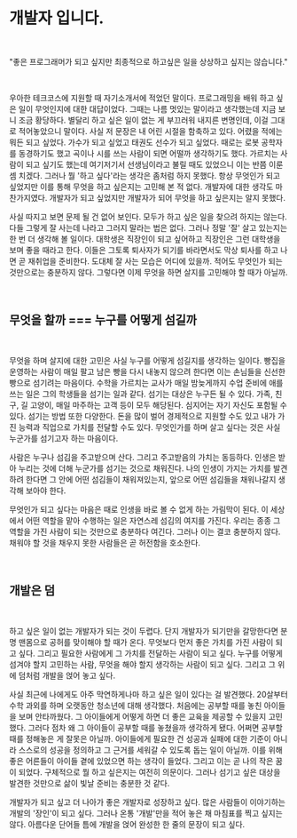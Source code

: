 # 개발자 입니다.

<br>

"좋은 프로그래머가 되고 싶지만 최종적으로 하고싶은 일을 상상하고 싶지는 않습니다."

<br>

우아한 테크코스에 지원할 때 자기소개서에 적었던 말이다. 프로그래밍을 배워 하고 싶은 일이 무엇인지에 대한 대답이었다. 그때는 나름 멋있는 말이라고 생각했는데 지금 보니 조금 황당하다. 별달리 하고 싶은 일이 없는 게 부끄러워 내지른 변명인데, 이걸 그대로 적어놓았으니 말이다. 사실 저 문장은 내 어린 시절을 함축하고 있다. 어렸을 적에는 뭐든 되고 싶었다. 가수가 되고 싶었고 태권도 선수가 되고 싶었다. 때로는 로봇 공학자를 동경하기도 했고 곡이나 시를 쓰는 사람이 되면 어떨까 생각하기도 했다. 가르치는 사람이 되고 싶기도 했는데 여기저기서 선생님이라고 불릴 때도 있었으니 이는 반쯤 이룬 셈 치겠다. 그러나 뭘 '하고 싶다'라는 생각은 좀처럼 하지 못했다. 항상 무엇인가 되고 싶었지만 이를 통해 무엇을 하고 싶은지는 고민해 본 적 없다. 개발자에 대한 생각도 마찬가지였다. 개발자가 되고 싶었지만 개발자가 되어 무엇을 하고 싶은지는 알지 못했다. 

사실 따지고 보면 문제 될 건 없어 보인다. 모두가 하고 싶은 일을 찾으려 하지는 않는다. 다들 그렇게 잘 사는데 나라고 그러지 말라는 법은 없다. 그러나 정말 '잘' 살고 있는지는 한 번 더 생각해 볼 일이다. 대학생은 직장인이 되고 싶어하고 직장인은 그런 대학생을 보며 좋을 때라고 한다. 이들은 그토록 퇴사자가 되기를 바라면서도 막상 퇴사를 하고 나면 곧 재취업을 준비한다. 도대체 잘 사는 모습은 어디에 있을까. 적어도 무엇인가 되는 것만으로는 충분하지 않다. 그렇다면 이제 무엇을 하면 살지를 고민해야 할 때가 아닐까.

<br>

## 무엇을 할까 === 누구를 어떻게 섬길까

<br>

무엇을 하며 살지에 대한 고민은 사실 누구를 어떻게 섬길지를 생각하는 일이다. 빵집을 운영하는 사람이 매일 팔고 남은 빵을 다시 내놓지 않으려 한다면 이는 손님들을 신선한 빵으로 섬기려는 마음이다. 수학을 가르치는 교사가 매일 밤늦게까지 수업 준비에 애를 쓰는 일은 그의 학생들을 섬기는 일과 같다. 섬기는 대상은 누구든 될 수 있다. 가족, 친구, 길 고양이, 매일 마주하는 고객 등이 모두 해당된다. 심지어는 자기 자신도 포함될 수 있다. 섬기는 방법 또한 다양한다. 돈을 많이 벌어 경제적으로 지원할 수도 있고 내가 가진 능력과 직업으로 가치를 전달할 수도 있다. 무엇인가를 하며 살고 싶다는 것은 사실 누군가를 섬기고자 하는 마음이다.

사람은 누구나 섬김을 주고받으며 산다. 그리고 주고받음의 가치는 동등하다. 인생은 받아 누리는 것에 더해 누군가를 섬기는 것으로 채워진다. 나의 인생이 가지는 가치를 발견하려 한다면 그 안에 어떤 섬김들이 채워져있는지, 앞으로 어떤 섬김들을 채워나갈지 생각해 보아야 한다. 

무엇인가 되고 싶다는 마음은 때로 인생을 바로 볼 수 없게 하는 가림막이 된다. 이 세상에서 어떤 역할을 맡아 수행하는 일은 자연스레 섬김의 여지를 가진다. 우리는 종종 그 역할을 가진 사람이 되는 것만으로 충분하다 여긴다. 그러나 이는 결코 충분하지 않다. 채워야 할 것을 채우지 못한 사람들은 곧 허전함을 호소한다. 

<br>

## 개발은 덤

<br>

하고 싶은 일이 없는 개발자가 되는 것이 두렵다. 단지 개발자가 되기만을 갈망한다면 분명 맨몸으로 공허를 맞이해야 할 때가 온다. 무엇보다 먼저 좋은 가치를 가진 사람이 되고 싶다. 그리고 필요한 사람에게 그 가치를 전달하는 사람이 되고 싶다. 누구를 어떻게 섬겨야 할지 고민하는 사람, 무엇을 해야 할지 생각하는 사람이 되고 싶다. 그리고 그 위에 덤처럼 개발을 얹어 놓고 싶다.

사실 최근에 나에게도 아주 막연하게나마 하고 싶은 일이 있다는 걸 발견했다. 20살부터 수학 과외를 하며 오랫동안 청소년에 대해 생각했다. 처음에는 공부할 때를 놓친 아이들을 보며 안타까웠다. 그 아이들에게 어떻게 하면 더 좋은 교육을 제공할 수 있을지 고민했다. 그러다 점차 왜 그 아이들이 공부할 때를 놓쳤을까 생각하게 됐다. 어쩌면 공부할 때를 정해놓은 게 잘못은 아닐까. 아이들에게 필요한 건 성공과 실패에 대한 기준이 아니라 스스로의 성공을 정의하고 그 근거를 세워갈 수 있도록 돕는 일이 아닐까. 이를 위해 좋은 어른들이 아이들 곁에 있었으면 하는 생각이 들었다. 그리고 이는 곧 나의 작은 꿈이 되었다. 구체적으로 뭘 하고 싶은지는 여전히 의문이다. 그러나 섬기고 싶은 대상을 발견한 것만으로 삶이 빛날 준비는 충분한 것 같다.

개발자가 되고 싶고 더 나아가 좋은 개발자로 성장하고 싶다. 많은 사람들이 이야기하는 개발의 '장인'이 되고 싶다. 그러나 온통 '개발'만을 적어 놓은 채 마침표를 찍고 싶지는 않다. 아름다운 단어들 틈에 개발을 얹어 완성한 한 줄의 문장이 되고 싶다.
